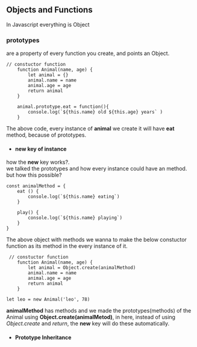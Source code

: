 ## Objects and Functions
In Javascript everything is Object


### prototypes
are a property of every  function you create, and points an Object.  
```
// constuctor function
    function Animal(name, age) {
        let animal = {}
        animal.name = name
        animal.age = age
        return animal
    }

    animal.prototype.eat = function(){
        console.log(`${this.name} old ${this.age} years` )
    }
```
The above code, every instance of **animal** we create it will have **eat** method, because of prototypes.
 
 * #### new key of instance
 how the **new** key works?.  
 we talked the prototypes and how every instance could have an method. but how this possible?
 ```
 const animalMethod = {
     eat () {
         console.log(`${this.name} eating`)
     }

     play() {
         console.log(`${this.name} playing`)
     }
 }
 ```

 The above object with methods we wanna to make the below constuctor function as its method in the every instance of it.

```
 // constuctor function
    function Animal(name, age) {
        let animal = Object.create(animalMethod)
        animal.name = name
        animal.age = age
        return animal
    }

let leo = new Animal('leo', 78)
```
**animalMethod** has methods and we made the prototypes(methods) of the Animal using **Object.create(animalMetod)**, in here, instead of using *Object.create* and *return*, the **new** key will do these automatically.

* #### Prototype Inheritance